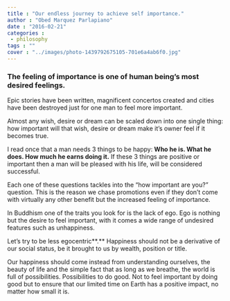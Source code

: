 ```yaml
---
title : "Our endless journey to achieve self importance."
author : "Obed Marquez Parlapiano"
date : "2016-02-21"
categories : 
 - philosophy
tags : ""
cover : "../images/photo-1439792675105-701e6a4ab6f0.jpg"
---
```


### The feeling of importance is one of human being’s most desired feelings.

Epic stories have been written, magnificent concertos created and cities have been destroyed just for one man to feel more important.

Almost any wish, desire or dream can be scaled down into one single thing: how important will that wish, desire or dream make it’s owner feel if it becomes true.

I read once that a man needs 3 things to be happy: **Who he is. What he does. How much he earns doing it.** If these 3 things are positive or important then a man will be pleased with his life, will be considered successful.

Each one of these questions tackles into the “how important are you?” question. This is the reason we chase promotions even if they don’t come with virtually any other benefit but the increased feeling of importance.

In Buddhism one of the traits you look for is the lack of ego. Ego is nothing but the desire to feel important, with it comes a wide range of undesired features such as unhappiness.

Let’s try to be less egocentric**.** Happiness should not be a derivative of our social status, be it brought to us by wealth, position or title.

Our happiness should come instead from understanding ourselves, the beauty of life and the simple fact that as long as we breathe, the world is full of possibilities. Possibilities to do good. Not to feel important by doing good but to ensure that our limited time on Earth has a positive impact, no matter how small it is.
